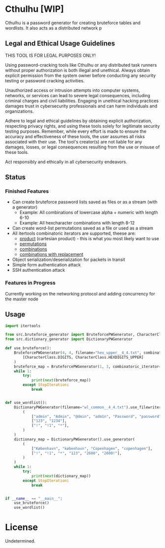 # Cthulhu [WIP]
Cthulhu is a password generator for creating bruteforce tables and wordlists. It also acts as a distributed network p

## Legal and Ethical Usage Guidelines
THIS TOOL IS FOR LEGAL PURPOSES ONLY!

Using password-cracking tools like Cthulhu or any distributed task runners without proper authorization is both illegal and unethical. Always obtain explicit permission from the system owner before conducting any security testing or password cracking activities.

Unauthorized access or intrusion attempts into computer systems, networks, or services can lead to severe legal consequences, including criminal charges and civil liabilities. Engaging in unethical hacking practices damages trust in cybersecurity professionals and can harm individuals and organizations.

Adhere to legal and ethical guidelines by obtaining explicit authorization, respecting privacy rights, and using these tools solely for legitimate security testing purposes. Remember, while every effort is made to ensure the accuracy and effectiveness of these tools, the user assumes all risks associated with their use. The tool's creator(s) are not liable for any damages, losses, or legal consequences resulting from the use or misuse of these tools.

Act responsibly and ethically in all cybersecurity endeavors.

## Status
### Finished Features
- Can create bruteforce password lists saved as files or as a stream (with a generator)
  - Example: All combinations of lowercase alpha + numeric with length 6-10
  - Example: All hexcharacter combinations with length 8-12
- Can create word-list permutations saved as a file or used as a stream
- All itertools combinatoric iterators are supported, theese are:
  - [product](https://docs.python.org/3/library/itertools.html#itertools.product) (cartesian product) - this is what you most likely want to use
  - [permutations](https://docs.python.org/3/library/itertools.html#itertools.permutations)
  - [combinations](https://docs.python.org/3/library/itertools.html#itertools.combinations)
  - [combinations with replacement](https://docs.python.org/3/library/itertools.html#itertools.combinations_with_replacement)
- Object serialization/deserialization for packets in transit
- Simple form authentication attack
- SSH authentication attack

### Features in Progress
Currently working on the networking protocol and adding concurrency for the master node

## Usage
```python
import itertools

from src.bruteforce_generator import BruteforcePWGenerator, CharacterClass
from src.dictionary_generator import DictionaryPWGenerator

def use_bruteforce():
    BruteforcePWGenerator(4, 4, filename="hex_upper__4_4.txt", combinatoric_iterator=itertools.product).use_filewriter(
        [CharacterClass.DIGITS, CharacterClass.HEXDIGITS_UPPER]
    )
    bruteforce_map = BruteforcePWGenerator(1, 3, combinatoric_iterator=itertools.permutations).use_generator(["abc"])
    while 1:
        try:
            print(next(bruteforce_map))
        except StopIteration:
            break


def use_wordlist():
    DictionaryPWGenerator(filename="wl_common__4_4.txt").use_filewriter(
        (
            ["admin", "Admin", "@dmin", "adm1n", "Password", "password", "pa$$word", "Pa$$word", "p@$$w0rd"],
            ["123", "1234"],
            ["!", "!1", "*"],
        )
    )
    dictionary_map = DictionaryPWGenerator().use_generator(
        (
            ["København", "københavn", "Copenhagen", "copenhagen"],
            ["!", "!1", "*", "123", "2600", "2600!"],
        )
    )
    while 1:
        try:
            print(next(dictionary_map))
        except StopIteration:
            break


if __name__ == "__main__":
    use_bruteforce()
    use_wordlist()

```
# License
Undetermined.
